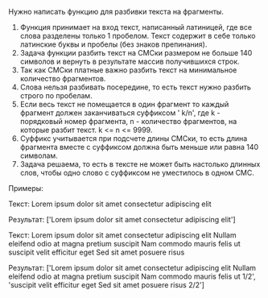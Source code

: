 Нужно написать функцию для разбивки текста на фрагменты.

1. Функция принимает на вход текст, написанный латиницей, где все слова
   разделены только 1 пробелом. Текст содержит в себе только латинские буквы и
   пробелы (без знаков препинания).
2. Задача функции разбить текст на СМСки размером не больше 140 символов и
   вернуть в результате массив получившихся строк.
3. Так как СМСки платные важно разбить текст на минимальное количество
   фрагментов.
4. Слова нельзя разбивать посередине, то есть текст нужно разбить строго по
   пробелам.
5. Если весь текст не помещается в один фрагмент то каждый фрагмент должен
   заканчиваться суффиксом ' k/n', где k - порядковый номер фрагмента, n -
   количество фрагментов, на которые разбит текст. k <= n <= 9999.
6. Суффикс учитывается при подсчете длины СМСки, то есть длина фрагмента
   вместе с суффиксом должна быть меньше или равна 140 символам.
7. Задача решаема, то есть в тексте не может быть настолько длинных слов, чтобы
   одно слово с суффиксом не уместилось в одном СМС.

Примеры:

Текст:
Lorem ipsum dolor sit amet consectetur adipiscing elit

Результат:
['Lorem ipsum dolor sit amet consectetur adipiscing elit']

Текст:
Lorem ipsum dolor sit amet consectetur adipiscing elit Nullam eleifend odio at
magna pretium suscipit Nam commodo mauris felis ut suscipit velit efficitur eget
Sed sit amet posuere risus

Результат:
['Lorem ipsum dolor sit amet consectetur adipiscing elit Nullam eleifend odio at
magna pretium suscipit Nam commodo mauris felis ut 1/2', 'suscipit velit
efficitur eget Sed sit amet posuere risus 2/2'] 